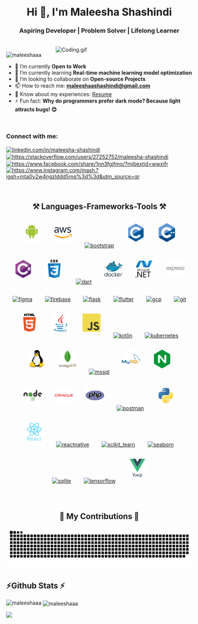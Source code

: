<h1 align="center">Hi 👋, I'm Maleesha Shashindi</h1>
<h3 align="center">Aspiring Developer | Problem Solver | Lifelong Learner</h3>
</br>
<img align="right" width="370" src="https://camo.githubusercontent.com/7fd4efd6621565a2e09921d15de74e315fc4a8755660721dcb9ce5f97d27abcb/68747470733a2f2f63646e2e686173686e6f64652e636f6d2f7265732f686173686e6f64652f696d6167652f75706c6f61642f76313638313536323530383336352f6b39367a307833566a2e676966" alt="Coding.gif">

<p align="left">
  <img src="https://komarev.com/ghpvc/?username=maleeshaaa&label=Profile%20views&color=0e75b6&style=flat" alt="maleeshaaa" />
</p>

- 🔭 I’m currently **Open to Work**
- 🌱 I’m currently learning **Real-time machine learning model optimization**
- 👯 I’m looking to collaborate on **Open-source Projects**
- 📫 How to reach me: **maleeshaashashindi@gmail.com**
- 📄 Know about my experiences: [Resume](https://drive.google.com/file/d/1l6zbRUKvhLipv_rNevx32B4I0JClmrwf/view?usp=sharing)
- ⚡ Fun fact: **Why do programmers prefer dark mode? Because light attracts bugs! 😊**
</br>

### Connect with me:
<p align="left">
<a href="https://linkedin.com/in/linkedin.com/in/maleesha-shashindi" target="blank"><img align="center" src="https://raw.githubusercontent.com/rahuldkjain/github-profile-readme-generator/master/src/images/icons/Social/linked-in-alt.svg" alt="linkedin.com/in/maleesha-shashindi" height="40" width="50" /></a>
<a href="https://stackoverflow.com/users/https://stackoverflow.com/users/27252752/maleesha-shashindi" target="blank"><img align="center" src="https://raw.githubusercontent.com/rahuldkjain/github-profile-readme-generator/master/src/images/icons/Social/stack-overflow.svg" alt="https://stackoverflow.com/users/27252752/maleesha-shashindi" height="40" width="50" /></a>
<a href="https://fb.com/https://www.facebook.com/share/1nn3fgjfmo/?mibextid=wwxifr" target="blank"><img align="center" src="https://raw.githubusercontent.com/rahuldkjain/github-profile-readme-generator/master/src/images/icons/Social/facebook.svg" alt="https://www.facebook.com/share/1nn3fgjfmo/?mibextid=wwxifr" height="40" width="50" /></a>
<a href="https://instagram.com/https://www.instagram.com/mash.?igsh=mta0y2w4ngzlddd5mq%3d%3d&utm_source=qr" target="blank"><img align="center" src="https://raw.githubusercontent.com/rahuldkjain/github-profile-readme-generator/master/src/images/icons/Social/instagram.svg" alt="https://www.instagram.com/mash.?igsh=mta0y2w4ngzlddd5mq%3d%3d&utm_source=qr" height="40" width="50" /></a>
</p>
</br>

<h2 align="center">⚒️ Languages-Frameworks-Tools ⚒️</h2>
<p align="center">
  <!-- Languages and Tools Icons -->
  <a href="https://developer.android.com" target="_blank"><img src="https://raw.githubusercontent.com/devicons/devicon/master/icons/android/android-original-wordmark.svg" alt="android" width="50" height="50" style="margin: 15px;"/></a>
  <a href="https://aws.amazon.com" target="_blank"><img src="https://raw.githubusercontent.com/devicons/devicon/master/icons/amazonwebservices/amazonwebservices-original-wordmark.svg" alt="aws" width="50" height="50" style="margin: 15px;"/></a>
  <a href="https://getbootstrap.com" target="_blank"><img src="https://upload.wikimedia.org/wikipedia/commons/thumb/b/b2/Bootstrap_logo.svg/1280px-Bootstrap_logo.svg.png" alt="bootstrap" width="50" height="45" style="margin: 15px;"/></a>
  <a href="https://www.cprogramming.com/" target="_blank"><img src="https://raw.githubusercontent.com/devicons/devicon/master/icons/c/c-original.svg" alt="c" width="50" height="50" style="margin: 15px;"/></a>
  <a href="https://www.w3schools.com/cpp/" target="_blank"><img src="https://raw.githubusercontent.com/devicons/devicon/master/icons/cplusplus/cplusplus-original.svg" alt="cplusplus" width="50" height="50" style="margin: 15px;"/></a>
  <a href="https://www.w3schools.com/cs/" target="_blank"><img src="https://raw.githubusercontent.com/devicons/devicon/master/icons/csharp/csharp-original.svg" alt="csharp" width="50" height="50" style="margin: 15px;"/></a>
  <a href="https://www.w3schools.com/css/" target="_blank"><img src="https://raw.githubusercontent.com/devicons/devicon/master/icons/css3/css3-original-wordmark.svg" alt="css3" width="50" height="50" style="margin: 15px;"/></a>
  <a href="https://dart.dev" target="_blank"><img src="https://www.vectorlogo.zone/logos/dartlang/dartlang-icon.svg" alt="dart" width="50" height="50" style="margin: 15px;"/></a>
  <a href="https://www.docker.com/" target="_blank"><img src="https://raw.githubusercontent.com/devicons/devicon/master/icons/docker/docker-original-wordmark.svg" alt="docker" width="50" height="50" style="margin: 15px;"/></a>
  <a href="https://dotnet.microsoft.com/" target="_blank"><img src="https://raw.githubusercontent.com/devicons/devicon/master/icons/dot-net/dot-net-original-wordmark.svg" alt="dotnet" width="50" height="50" style="margin: 15px;"/></a>
  <a href="https://expressjs.com" target="_blank"><img src="https://raw.githubusercontent.com/devicons/devicon/master/icons/express/express-original-wordmark.svg" alt="express" width="50" height="50" style="margin: 15px;"/></a>
  <a href="https://www.figma.com/" target="_blank"><img src="https://www.vectorlogo.zone/logos/figma/figma-icon.svg" alt="figma" width="50" height="50" style="margin: 15px;"/></a>
  <a href="https://firebase.google.com/" target="_blank"><img src="https://www.vectorlogo.zone/logos/firebase/firebase-icon.svg" alt="firebase" width="50" height="50" style="margin: 15px;"/></a>
  <a href="https://flask.palletsprojects.com/" target="_blank"><img src="https://www.svgrepo.com/show/473611/flask.svg" alt="flask" width="50" height="50" style="margin: 15px;"/></a>
  <a href="https://flutter.dev" target="_blank"><img src="https://www.vectorlogo.zone/logos/flutterio/flutterio-icon.svg" alt="flutter" width="50" height="50" style="margin: 15px;"/></a>
  <a href="https://cloud.google.com" target="_blank"><img src="https://www.vectorlogo.zone/logos/google_cloud/google_cloud-icon.svg" alt="gcp" width="50" height="50" style="margin: 15px;"/></a>
  <a href="https://git-scm.com/" target="_blank"><img src="https://www.vectorlogo.zone/logos/git-scm/git-scm-icon.svg" alt="git" width="50" height="50" style="margin: 15px;"/></a>
  <a href="https://www.w3.org/html/" target="_blank"><img src="https://raw.githubusercontent.com/devicons/devicon/master/icons/html5/html5-original-wordmark.svg" alt="html5" width="50" height="50" style="margin: 15px;"/></a>
  <a href="https://www.java.com" target="_blank"><img src="https://raw.githubusercontent.com/devicons/devicon/master/icons/java/java-original.svg" alt="java" width="50" height="50" style="margin: 15px;"/></a>
  <a href="https://developer.mozilla.org/en-US/docs/Web/JavaScript" target="_blank"><img src="https://raw.githubusercontent.com/devicons/devicon/master/icons/javascript/javascript-original.svg" alt="javascript" width="50" height="50" style="margin: 15px;"/></a>
  <a href="https://kotlinlang.org" target="_blank"><img src="https://www.vectorlogo.zone/logos/kotlinlang/kotlinlang-icon.svg" alt="kotlin" width="50" height="50" style="margin: 15px;"/></a>
  <a href="https://www.kubernetes.io" target="_blank"><img src="https://www.vectorlogo.zone/logos/kubernetes/kubernetes-icon.svg" alt="kubernetes" width="50" height="50" style="margin: 15px;"/></a>
  <a href="https://www.linux.org/" target="_blank"><img src="https://raw.githubusercontent.com/devicons/devicon/master/icons/linux/linux-original.svg" alt="linux" width="50" height="50" style="margin: 15px;"/></a>
  <a href="https://www.mongodb.com/" target="_blank"><img src="https://raw.githubusercontent.com/devicons/devicon/master/icons/mongodb/mongodb-original-wordmark.svg" alt="mongodb" width="50" height="50" style="margin: 15px;"/></a>
  <a href="https://www.microsoft.com/en-us/sql-server" target="_blank"><img src="https://www.svgrepo.com/show/303229/microsoft-sql-server-logo.svg" alt="mssql" width="50" height="50" style="margin: 15px;"/></a>
  <a href="https://www.mysql.com/" target="_blank"><img src="https://raw.githubusercontent.com/devicons/devicon/master/icons/mysql/mysql-original-wordmark.svg" alt="mysql" width="50" height="50" style="margin: 15px;"/></a>
  <a href="https://www.nginx.com" target="_blank"><img src="https://raw.githubusercontent.com/devicons/devicon/master/icons/nginx/nginx-original.svg" alt="nginx" width="50" height="50" style="margin: 15px;"/></a>
  <a href="https://nodejs.org" target="_blank"><img src="https://raw.githubusercontent.com/devicons/devicon/master/icons/nodejs/nodejs-original-wordmark.svg" alt="nodejs" width="50" height="50" style="margin: 15px;"/></a>
  <a href="https://www.oracle.com/" target="_blank"><img src="https://raw.githubusercontent.com/devicons/devicon/master/icons/oracle/oracle-original.svg" alt="oracle" width="50" height="50" style="margin: 15px;"/></a>
  <a href="https://www.php.net" target="_blank"><img src="https://raw.githubusercontent.com/devicons/devicon/master/icons/php/php-original.svg" alt="php" width="50" height="50" style="margin: 15px;"/></a>
  <a href="https://postman.com" target="_blank"><img src="https://www.vectorlogo.zone/logos/getpostman/getpostman-icon.svg" alt="postman" width="50" height="50" style="margin: 15px;"/></a>
  <a href="https://www.python.org" target="_blank"><img src="https://raw.githubusercontent.com/devicons/devicon/master/icons/python/python-original.svg" alt="python" width="50" height="50" style="margin: 15px;"/></a>
  <a href="https://reactjs.org/" target="_blank"><img src="https://raw.githubusercontent.com/devicons/devicon/master/icons/react/react-original-wordmark.svg" alt="react" width="50" height="50" style="margin: 15px;"/></a>
  <a href="https://reactnative.dev/" target="_blank"><img src="https://reactnative.dev/img/header_logo.svg" alt="reactnative" width="50" height="50" style="margin: 15px;"/></a>
  <a href="https://scikit-learn.org/" target="_blank"><img src="https://upload.wikimedia.org/wikipedia/commons/0/05/Scikit_learn_logo_small.svg" alt="scikit_learn" width="50" height="50" style="margin: 15px;"/></a>
  <a href="https://seaborn.pydata.org/" target="_blank"><img src="https://seaborn.pydata.org/_images/logo-mark-lightbg.svg" alt="seaborn" width="50" height="50" style="margin: 15px;"/></a>
  <a href="https://www.sqlite.org/" target="_blank"><img src="https://www.vectorlogo.zone/logos/sqlite/sqlite-icon.svg" alt="sqlite" width="50" height="50" style="margin: 15px;"/></a>
  <a href="https://www.tensorflow.org" target="_blank"><img src="https://www.vectorlogo.zone/logos/tensorflow/tensorflow-icon.svg" alt="tensorflow" width="50" height="50" style="margin: 15px;"/></a>
  <a href="https://vuejs.org/" target="_blank"><img src="https://raw.githubusercontent.com/devicons/devicon/master/icons/vuejs/vuejs-original-wordmark.svg" alt="vuejs" width="50" height="50" style="margin: 15px;"/></a>
</p>

</br>
<div align="center">
  <h2>🐍 My Contributions 🐍</h2>
  <img alt="snake eating my contributions" src="https://raw.githubusercontent.com/salesp07/salesp07/output/github-contribution-grid-snake.svg" />
  <br/>
</div>

<h2>⚡Github Stats ⚡</h2>
<div>
  <p><img align="left" src="https://github-readme-stats.vercel.app/api/top-langs?username=maleeshaaa&show_icons=true&locale=en&layout=compact&include_forks=true&theme=radical" alt="maleeshaaa" /></p>

  <p>&nbsp;<img align="center" src="https://github-readme-stats.vercel.app/api?username=maleeshaaa&show_icons=true&locale=en&include_forks=true&theme=radical" alt="maleeshaaa" /></p>

  <p><img align="left" src="https://github-readme-streak-stats.herokuapp.com/?user=maleeshaaa&show_icons=true&locale=en&theme=radical" /></p>
</div>
